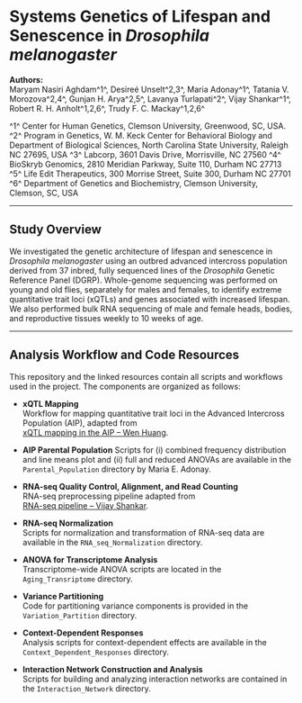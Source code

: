 # Systems Genetics of Lifespan and Senescence in *Drosophila melanogaster*

**Authors:**  
Maryam Nasiri Aghdam^1^, Desireé Unselt^2,3^, Maria Adonay^1^, Tatania V. Morozova^2,4^, Gunjan H. Arya^2,5^, Lavanya Turlapati^2^, Vijay Shankar^1^, Robert R. H. Anholt^1,2,6^, Trudy F. C. Mackay^1,2,6^

^1^ Center for Human Genetics, Clemson University, Greenwood, SC, USA.  
^2^ Program in Genetics, W. M. Keck Center for Behavioral Biology and Department of Biological Sciences, North Carolina State University, Raleigh NC 27695, USA
^3^ Labcorp, 3601 Davis Drive, Morrisville, NC 27560
^4^ BioSkryb Genomics, 2810 Meridian Parkway, Suite 110, Durham NC 27713
^5^ Life Edit Therapeutics, 300 Morrise Street, Suite 300, Durham NC 27701
^6^ Department of Genetics and Biochemistry, Clemson University, Clemson, SC, USA


---

## Study Overview
We investigated the genetic architecture of lifespan and senescence in *Drosophila melanogaster* using an outbred advanced intercross population derived from 37 inbred, fully sequenced lines of the *Drosophila* Genetic Reference Panel (DGRP). Whole-genome sequencing was performed on young and old flies, separately for males and females, to identify extreme quantitative trait loci (xQTLs) and genes associated with increased lifespan. We also performed bulk RNA sequencing of male and female heads, bodies, and reproductive tissues weekly to 10 weeks of age.

---

## **Analysis Workflow and Code Resources**

This repository and the linked resources contain all scripts and workflows used in the project. The components are organized as follows:

- **xQTL Mapping**  
  Workflow for mapping quantitative trait loci in the Advanced Intercross Population (AIP), adapted from  
  [xQTL mapping in the AIP – Wen Huang](https://github.com/qgg-lab/dgrp-lifespan).

- **AIP Parental Population**
  Scripts for (i) combined frequency distribution and line means plot and (ii) full and reduced ANOVAs are available in the `Parental_Population` directory by Maria E. Adonay.
  
- **RNA-seq Quality Control, Alignment, and Read Counting**  
  RNA-seq preprocessing pipeline adapted from  
  [RNA-seq pipeline – Vijay Shankar](https://github.com/vshanka23/snakemake_rnaseq).

- **RNA-seq Normalization**  
  Scripts for normalization and transformation of RNA-seq data are available in the `RNA_seq_Normalization` directory.

- **ANOVA for Transcriptome Analysis**  
  Transcriptome-wide ANOVA scripts are located in the `Aging_Transriptome` directory.

- **Variance Partitioning**  
  Code for partitioning variance components is provided in the `Variation_Partition` directory.

- **Context-Dependent Responses**  
  Analysis scripts for context-dependent effects are available in the `Context_Dependent_Responses` directory.

- **Interaction Network Construction and Analysis**  
  Scripts for building and analyzing interaction networks are contained in the `Interaction_Network` directory.



 